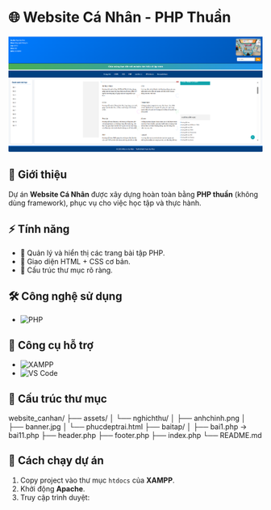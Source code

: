 # 🌐 Website Cá Nhân - PHP Thuần

![Ảnh chính](assets/anhchinh.png)

## 📌 Giới thiệu
Dự án **Website Cá Nhân** được xây dựng hoàn toàn bằng **PHP thuần** (không dùng framework), phục vụ cho việc học tập và thực hành.

## ⚡ Tính năng
- 📝 Quản lý và hiển thị các trang bài tập PHP.  
- 🎨 Giao diện HTML + CSS cơ bản.  
- 📂 Cấu trúc thư mục rõ ràng.  

## 🛠️ Công nghệ sử dụng
- ![PHP](https://img.shields.io/badge/PHP-777BB4?logo=php&logoColor=white&style=for-the-badge)

## 🔧 Công cụ hỗ trợ
- ![XAMPP](https://img.shields.io/badge/XAMPP-FB7A24?logo=xampp&logoColor=white&style=for-the-badge)
- ![VS Code](https://img.shields.io/badge/Visual%20Studio%20Code-007ACC?logo=visualstudiocode&logoColor=white&style=for-the-badge)

## 📂 Cấu trúc thư mục
website_canhan/
├── assets/
│ └── nghichthu/
│ ├── anhchinh.png
│ ├── banner.jpg
│ └── phucdeptrai.html
├── baitap/
│ ├── bai1.php → bai11.php
├── header.php
├── footer.php
├── index.php
└── README.md

## 🚀 Cách chạy dự án
1. Copy project vào thư mục `htdocs` của **XAMPP**.  
2. Khởi động **Apache**.  
3. Truy cập trình duyệt:  

